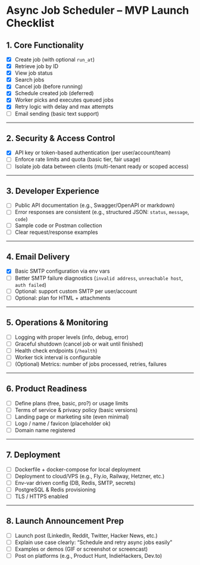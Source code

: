# Async Job Scheduler – MVP Launch Checklist

## 1. Core Functionality
- [x] Create job (with optional `run_at`)
- [x] Retrieve job by ID
- [x] View job status
- [x] Search jobs
- [x] Cancel job (before running)
- [x] Schedule created job (deferred)
- [x] Worker picks and executes queued jobs
- [x] Retry logic with delay and max attempts
- [ ] Email sending (basic text support)

---

## 2. Security & Access Control
- [x] API key or token-based authentication (per user/account/team)
- [ ] Enforce rate limits and quota (basic tier, fair usage)
- [ ] Isolate job data between clients (multi-tenant ready or scoped access)

---

## 3. Developer Experience
- [ ] Public API documentation (e.g., Swagger/OpenAPI or markdown)
- [ ] Error responses are consistent (e.g., structured JSON: `status`, `message`, `code`)
- [ ] Sample code or Postman collection
- [ ] Clear request/response examples

---

## 4. Email Delivery
- [x] Basic SMTP configuration via env vars
- [ ] Better SMTP failure diagnostics (`invalid address`, `unreachable host`, `auth failed`)
- [ ] Optional: support custom SMTP per user/account
- [ ] Optional: plan for HTML + attachments

---

## 5. Operations & Monitoring
- [ ] Logging with proper levels (info, debug, error)
- [ ] Graceful shutdown (cancel job or wait until finished)
- [ ] Health check endpoints (`/health`)
- [ ] Worker tick interval is configurable
- [ ] (Optional) Metrics: number of jobs processed, retries, failures

---

## 6. Product Readiness
- [ ] Define plans (free, basic, pro?) or usage limits
- [ ] Terms of service & privacy policy (basic versions)
- [ ] Landing page or marketing site (even minimal)
- [ ] Logo / name / favicon (placeholder ok)
- [ ] Domain name registered

---

## 7. Deployment
- [ ] Dockerfile + docker-compose for local deployment
- [ ] Deployment to cloud/VPS (e.g., Fly.io, Railway, Hetzner, etc.)
- [ ] Env-var driven config (DB, Redis, SMTP, secrets)
- [ ] PostgreSQL & Redis provisioning
- [ ] TLS / HTTPS enabled

---

## 8. Launch Announcement Prep
- [ ] Launch post (LinkedIn, Reddit, Twitter, Hacker News, etc.)
- [ ] Explain use case clearly: “Schedule and retry async jobs easily”
- [ ] Examples or demos (GIF or screenshot or screencast)
- [ ] Post on platforms (e.g., Product Hunt, IndieHackers, Dev.to)

